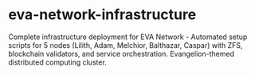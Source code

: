 # eva-network-infrastructure
Complete infrastructure deployment for EVA Network - Automated setup scripts for 5 nodes (Lilith, Adam, Melchior, Balthazar, Caspar) with ZFS, blockchain validators, and service orchestration. Evangelion-themed distributed computing cluster.
